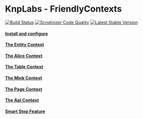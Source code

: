 KnpLabs - FriendlyContexts
================

[![Build Status](https://travis-ci.org/guy-fawkes/FriendlyContexts.svg?branch=master)](https://travis-ci.org/guy-fawkes/FriendlyContexts)
[![Scrutinizer Code Quality](https://scrutinizer-ci.com/g/guy-fawkes/FriendlyContexts/badges/quality-score.png?b=master)](https://scrutinizer-ci.com/g/guy-fawkes/FriendlyContexts/?branch=master)
[![Latest Stable Version](https://poser.pugx.org/guy-fawkes/friendly-contexts/v)](//packagist.org/packages/guy-fawkes/friendly-contexts)


#### [Install and configure](doc/configuration.md)
    
#### [The Entity Context](doc/context-entity.md)

#### [The Alice Context](doc/context-alice.md)

#### [The Table Context](doc/context-table.md)

#### [The Mink Context](doc/context-mink.md)

#### [The Page Context](doc/context-page.md)

#### [The Api Context](doc/context-api.md)

#### [Smart Step Feature](doc/feature-smartStep.md)
